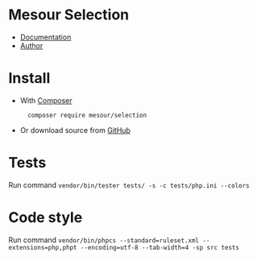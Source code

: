 # Mesour Selection

- [Documentation](http://components.mesour.com/component/selection)
- [Author](http://mesour.com)

# Install

- With [Composer](https://getcomposer.org)

        composer require mesour/selection

- Or download source from [GitHub](https://github.com/mesour/Selection/releases)

# Tests

Run command `vendor/bin/tester tests/ -s -c tests/php.ini --colors`

# Code style

Run command `vendor/bin/phpcs --standard=ruleset.xml --extensions=php,phpt --encoding=utf-8 --tab-width=4 -sp src tests`
